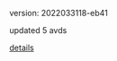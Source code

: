 version: 2022033118-eb41

updated 5 avds

[details](https://github.com/0x74f917491bfa7ebfa379/ali_avd_db/blob/master/change_log/2022/03/31/18/eb41.txt)